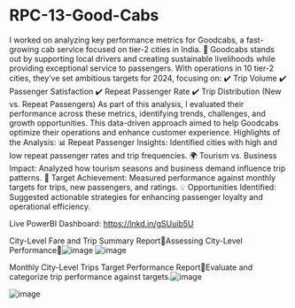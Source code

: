 # RPC-13-Good-Cabs
I worked on analyzing key performance metrics for Goodcabs, a fast-growing cab service focused on tier-2 cities in India. 🌟
Goodcabs stands out by supporting local drivers and creating sustainable livelihoods while providing exceptional service to passengers. With operations in 10 tier-2 cities, they’ve set ambitious targets for 2024, focusing on:
 ✔️ Trip Volume
 ✔️ Passenger Satisfaction
 ✔️ Repeat Passenger Rate
 ✔️ Trip Distribution (New vs. Repeat Passengers)
As part of this analysis, I evaluated their performance across these metrics, identifying trends, challenges, and growth opportunities. This data-driven approach aimed to help Goodcabs optimize their operations and enhance customer experience.
Highlights of the Analysis:
📊 Repeat Passenger Insights: Identified cities with high and low repeat passenger rates and trip frequencies.
 🌍 Tourism vs. Business Impact: Analyzed how tourism seasons and business demand influence trip patterns.
 🎯 Target Achievement: Measured performance against monthly targets for trips, new passengers, and ratings.
 💡 Opportunities Identified: Suggested actionable strategies for enhancing passenger loyalty and operational efficiency.
 
  Live PowerBI Dashboard: https://lnkd.in/gSUuib5U
  
City-Level Fare and Trip Summary ReportAssessing City-Level Performance![image](https://github.com/user-attachments/assets/939613c8-ead6-4edd-a4f2-11f24f4d4ac5)
![image](https://github.com/user-attachments/assets/70ca2f0e-7f06-4caa-bda6-d6054b1d5e84)

Monthly City-Level Trips Target Performance ReportEvaluate and categorize trip performance against targets.![image](https://github.com/user-attachments/assets/2e08d896-d7d4-4b87-985c-d22cd6c1c87a)

![image](https://github.com/user-attachments/assets/0bf72b09-352d-4700-977d-237a5dea446d)



